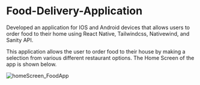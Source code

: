 # Food-Delivery-Application
Developed an application for IOS and Android devices that allows users to order food to their home using React Native, Tailwindcss, Nativewind, and Sanity API.

This application allows the user to order food to their house by making a selection from various different restaurant options. 
The Home Screen of the app is shown below. 

![homeScreen_FoodApp](https://github.com/Dennisolod/Food-Delivery-Application/assets/63871634/78988015-20ea-491e-a98f-f43fd51a8822)

